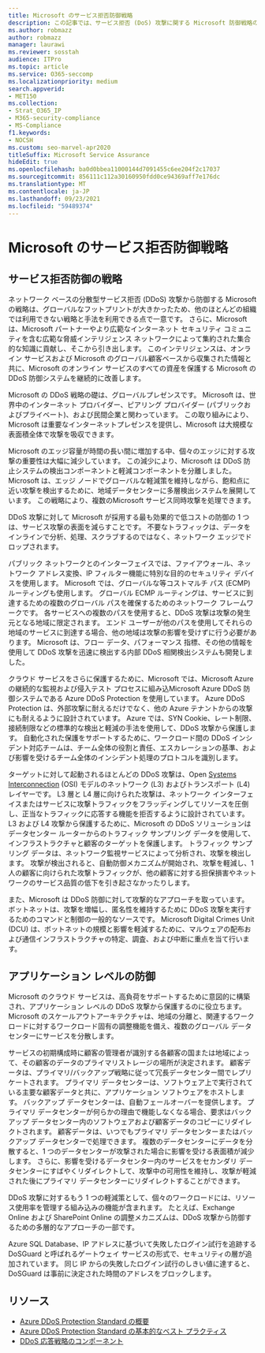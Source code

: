 ```yaml
---
title: Microsoft のサービス拒否防御戦略
description: この記事では、サービス拒否 (DoS) 攻撃に関する Microsoft 防御戦略の概要について説明します。
ms.author: robmazz
author: robmazz
manager: laurawi
ms.reviewer: sosstah
audience: ITPro
ms.topic: article
ms.service: O365-seccomp
ms.localizationpriority: medium
search.appverid:
- MET150
ms.collection:
- Strat_O365_IP
- M365-security-compliance
- MS-Compliance
f1.keywords:
- NOCSH
ms.custom: seo-marvel-apr2020
titleSuffix: Microsoft Service Assurance
hideEdit: true
ms.openlocfilehash: ba0d0bbea11000144d7091455c6ee204f2c17037
ms.sourcegitcommit: 856111c112a30160950fdd0ce94369aff7e176dc
ms.translationtype: MT
ms.contentlocale: ja-JP
ms.lasthandoff: 09/23/2021
ms.locfileid: "59489374"
---
```

# <a name="microsoft-denial-of-service-defense-strategy"></a>Microsoft のサービス拒否防御戦略

## <a name="denial-of-service-defense-strategy"></a>サービス拒否防御の戦略

ネットワーク ベースの分散型サービス拒否 (DDoS) 攻撃から防御する Microsoft の戦略は、グローバルなフットプリントが大きかったため、他のほとんどの組織では利用できない戦略と手法を利用できる点で一意です。 さらに、Microsoft は、Microsoft パートナーやより広範なインターネット セキュリティ コミュニティを含む広範な脅威インテリジェンス ネットワークによって集約された集合的な知識に貢献し、そこから引き出します。 このインテリジェンスは、オンライン サービスおよび Microsoft のグローバル顧客ベースから収集された情報と共に、Microsoft のオンライン サービスのすべての資産を保護する Microsoft の DDoS 防御システムを継続的に改善します。

Microsoft の DDoS 戦略の礎は、グローバルプレゼンスです。 Microsoft は、世界中のインターネット プロバイダー、ピアリング プロバイダー (パブリックおよびプライベート)、および民間企業と関わっています。 この取り組みにより、Microsoft は重要なインターネットプレゼンスを提供し、Microsoft は大規模な表面積全体で攻撃を吸収できます。

Microsoft のエッジ容量が時間の長い間に増加する中、個々のエッジに対する攻撃の重要性は大幅に減少しています。 この減少により、Microsoft は DDoS 防止システムの検出コンポーネントと軽減コンポーネントを分離しました。 Microsoft は、エッジ ノードでグローバルな軽減策を維持しながら、飽和点に近い攻撃を検出するために、地域データセンターに多層検出システムを展開しています。 この戦略により、複数のMicrosoft サービス同時攻撃を処理できます。

DDoS 攻撃に対して Microsoft が採用する最も効果的で低コストの防御の 1 つは、サービス攻撃の表面を減らすことです。 不要なトラフィックは、データをインラインで分析、処理、スクラブするのではなく、ネットワーク エッジでドロップされます。

パブリック ネットワークとのインターフェイスでは、ファイアウォール、ネットワーク アドレス変換、IP フィルター機能に特別な目的のセキュリティ デバイスを使用します。 Microsoft では、グローバルな等コストマルチ パス (ECMP) ルーティングも使用します。 グローバル ECMP ルーティングは、サービスに到達するための複数のグローバル パスを確保するためのネットワーク フレームワークです。 各サービスへの複数のパスを使用すると、DDoS 攻撃は攻撃の発生元となる地域に限定されます。 エンド ユーザーが他のパスを使用してそれらの地域のサービスに到達する場合、他の地域は攻撃の影響を受けずに行う必要があります。 Microsoft は、フロー データ、パフォーマンス 指標、その他の情報を使用して DDoS 攻撃を迅速に検出する内部 DDoS 相関検出システムも開発しました。

クラウド サービスをさらに保護するために、Microsoft では、Microsoft Azure の継続的な監視および侵入テスト プロセスに組み込Microsoft Azure DDoS 防御システムである Azure DDoS Protection を使用しています。 Azure DDoS Protection は、外部攻撃に耐えるだけでなく、他の Azure テナントからの攻撃にも耐えるように設計されています。 Azure では、SYN Cookie、レート制限、接続制限などの標準的な検出と軽減の手法を使用して、DDoS 攻撃から保護します。 自動化された保護をサポートするために、ワークロード間の DDoS インシデント対応チームは、チーム全体の役割と責任、エスカレーションの基準、および影響を受けるチーム全体のインシデント処理のプロトコルを識別します。

ターゲットに対して起動されるほとんどの DDoS 攻撃は、Open [Systems Interconnection](/windows-hardware/drivers/network/windows-network-architecture-and-the-osi-model) (OSI) モデルのネットワーク (L3) およびトランスポート (L4) レイヤーです。 L3 層と L4 層に向けられた攻撃は、ネットワーク インターフェイスまたはサービスに攻撃トラフィックをフラッディングしてリソースを圧倒し、正当なトラフィックに応答する機能を拒否するように設計されています。 L3 および L4 攻撃から保護するために、Microsoft の DDoS ソリューションはデータセンター ルーターからのトラフィック サンプリング データを使用して、インフラストラクチャと顧客のターゲットを保護します。 トラフィック サンプリング データは、ネットワーク監視サービスによって分析され、攻撃を検出します。 攻撃が検出されると、自動防御メカニズムが開始され、攻撃を軽減し、1 人の顧客に向けられた攻撃トラフィックが、他の顧客に対する担保損害やネットワークのサービス品質の低下を引き起さなかったりします。

また、Microsoft は DDoS 防御に対して攻撃的なアプローチを取っています。 ボットネットは、攻撃を増幅し、匿名性を維持するために DDoS 攻撃を実行するためのコマンドと制御の一般的なソースです。 Microsoft Digital Crimes Unit (DCU) は、ボットネットの規模と影響を軽減するために、マルウェアの配布および通信インフラストラクチャの特定、調査、および中断に重点を当て行います。

## <a name="application-level-defenses"></a>アプリケーション レベルの防御

Microsoft のクラウド サービスは、高負荷をサポートするために意図的に構築され、アプリケーション レベルの DDoS 攻撃から保護するのに役立ちます。 Microsoft のスケールアウトアーキテクチャは、地域の分離と、関連するワークロードに対するワークロード固有の調整機能を備え、複数のグローバル データセンターにサービスを分散します。

サービスの初期構成時に顧客の管理者が識別する各顧客の国または地域によって、その顧客のデータのプライマリストレージの場所が決定されます。 顧客データは、プライマリ/バックアップ戦略に従って冗長データセンター間でレプリケートされます。 プライマリ データセンターは、ソフトウェア上で実行されている主要な顧客データと共に、アプリケーション ソフトウェアをホストします。 バックアップ データセンターは、自動フェールオーバーを提供します。 プライマリ データセンターが何らかの理由で機能しなくなる場合、要求はバックアップ データセンター内のソフトウェアおよび顧客データのコピーにリダイレクトされます。 顧客データは、いつでもプライマリ データセンターまたはバックアップ データセンターで処理できます。 複数のデータセンターにデータを分散すると、1 つのデータセンターが攻撃された場合に影響を受ける表面積が減少します。 さらに、影響を受けるデータセンター内のサービスをセカンダリ データセンターにすばやくリダイレクトして、攻撃中の可用性を維持し、攻撃が軽減された後にプライマリ データセンターにリダイレクトすることができます。

DDoS 攻撃に対するもう 1 つの軽減策として、個々のワークロードには、リソース使用率を管理する組み込みの機能が含まれます。 たとえば、Exchange Online および SharePoint Online の調整メカニズムは、DDoS 攻撃から防御するための多層的なアプローチの一部です。

Azure SQL Database、IP アドレスに基づいて失敗したログイン試行を追跡する DoSGuard と呼ばれるゲートウェイ サービスの形式で、セキュリティの層が追加されています。 同じ IP からの失敗したログイン試行のしきい値に達すると、DoSGuard は事前に決定された時間のアドレスをブロックします。

## <a name="resources"></a>リソース

- [Azure DDoS Protection Standard の概要](/azure/ddos-protection/ddos-protection-overview)
- [Azure DDoS Protection Standard の基本的なベスト プラクティス](/azure/ddos-protection/fundamental-best-practices)
- [DDoS 応答戦略のコンポーネント](/azure/ddos-protection/ddos-response-strategy)
